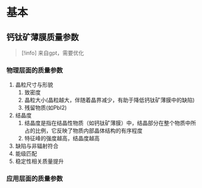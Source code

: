 
# 基本

## 钙钛矿薄膜质量参数

>[!info]
>来自gpt，需要优化

### 物理层面的质量参数

1. 晶粒尺寸与形貌
	1. 致密度
	2. 晶粒大小(晶粒越大，伴随着晶界减少，有助于降低钙钛矿薄膜中的缺陷)
	3. 残留物质(如PbI2)
2. 结晶度
	1. 结晶度是指在结晶性物质（如钙钛矿薄膜）中，结晶部分在整个物质中所占的比例，它反映了物质内部晶体结构的有序程度 
	2. 特征峰的强度越高，结晶度越高
3. 缺陷与非辐射符合
4. 能级匹配
5. 稳定性相关质量提升



### 应用层面的质量参数
